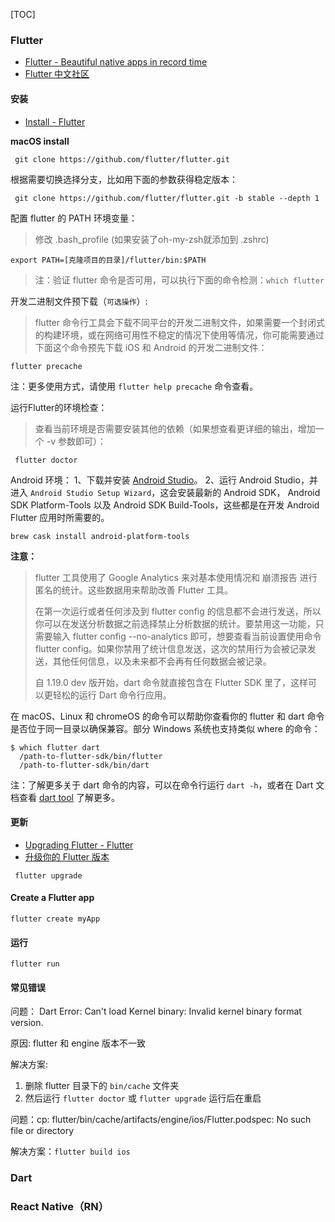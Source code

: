 [TOC]

### Flutter 
- [Flutter - Beautiful native apps in record time](https://flutter.dev/)
- [Flutter 中文社区](https://flutter.cn/)

#### 安装
- [Install - Flutter](https://flutter.dev/docs/get-started/install)

**macOS install**

```
 git clone https://github.com/flutter/flutter.git
```
根据需要切换选择分支，比如用下面的参数获得稳定版本：

```
 git clone https://github.com/flutter/flutter.git -b stable --depth 1
```

配置 flutter 的 PATH 环境变量：
> 修改 .bash_profile (如果安装了oh-my-zsh就添加到 .zshrc)
```
export PATH=[克隆项目的目录]/flutter/bin:$PATH
```

> 注：验证 flutter 命令是否可用，可以执行下面的命令检测：`which flutter`


开发二进制文件预下载（`可选操作`）:
> flutter 命令行工具会下载不同平台的开发二进制文件，如果需要一个封闭式的构建环境，或在网络可用性不稳定的情况下使用等情况，你可能需要通过下面这个命令预先下载 iOS 和 Android 的开发二进制文件：

```
flutter precache
```

注：更多使用方式，请使用 `flutter help precache` 命令查看。

运行Flutter的环境检查：
> 查看当前环境是否需要安装其他的依赖（如果想查看更详细的输出，增加一个 -v 参数即可）：
```
 flutter doctor
```

Android 环境：
1、下载并安装 [Android Studio](https://developer.android.google.cn/studio)。
2、运行 Android Studio，并进入 `Android Studio Setup Wizard`，这会安装最新的 Android SDK， Android SDK Platform-Tools 以及 Android SDK Build-Tools，这些都是在开发 Android Flutter 应用时所需要的。

```
brew cask install android-platform-tools
```


**注意：**
> flutter 工具使用了 Google Analytics 来对基本使用情况和 崩溃报告 进行匿名的统计。这些数据用来帮助改善 Flutter 工具。
>  
> 在第一次运行或者任何涉及到 flutter config 的信息都不会进行发送，所以你可以在发送分析数据之前选择禁止分析数据的统计。要禁用这一功能，只需要输入 flutter config --no-analytics 即可，想要查看当前设置使用命令 flutter config。如果你禁用了统计信息发送，这次的禁用行为会被记录发送，其他任何信息，以及未来都不会再有任何数据会被记录。
>  
> 自 1.19.0 dev 版开始，dart 命令就直接包含在 Flutter SDK 里了，这样可以更轻松的运行 Dart 命令行应用。

在 macOS、Linux 和 chromeOS 的命令可以帮助你查看你的 flutter 和 dart 命令是否位于同一目录以确保兼容。部分 Windows 系统也支持类似 where 的命令：

```
$ which flutter dart
  /path-to-flutter-sdk/bin/flutter
  /path-to-flutter-sdk/bin/dart
```
注：了解更多关于 dart 命令的内容，可以在命令行运行 `dart -h`，或者在 Dart 文档查看 [dart tool](https://dart.cn/tools/dart-vm) 了解更多。


#### 更新
- [Upgrading Flutter - Flutter](https://flutter.dev/docs/development/tools/sdk/upgrading)
- [升级你的 Flutter 版本](https://flutter.cn/docs/development/tools/sdk/upgrading)

```
 flutter upgrade
```


#### Create a Flutter app
```
flutter create myApp
```

#### 运行
```
flutter run
```

#### 常见错误

问题： Dart Error: Can't load Kernel binary: Invalid kernel binary format version.

原因: flutter 和 engine 版本不一致

解决方案: 
  1. 删除 flutter 目录下的 `bin/cache` 文件夹
  2. 然后运行 `flutter doctor` 或 `flutter upgrade` 运行后在重启

问题：cp: flutter/bin/cache/artifacts/engine/ios/Flutter.podspec: No such file or directory

解决方案：`flutter build ios`


### Dart


### React Native（RN）

